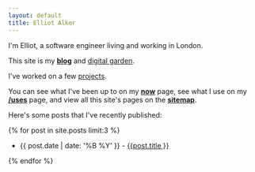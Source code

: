```yaml
---
layout: default
title: Elliot Alker
---
```


I'm Elliot, a software engineer living and working in London. 

This site is my **[blog](/blog)** and [digital garden](https://maggieappleton.com/garden-history). 

I've worked on a few [projects](/projects). 

You can see what I've been up to on my **[now](now)** page, see what I use on my **[/uses](uses)** page, and view all this site's pages on the **[sitemap](sitemap)**. 

Here's some posts that I've recently published:

{% for post in site.posts limit:3 %}
<ul>
    <li>{{ post.date | date: '%B %Y' }} - <a href="{{ post.url }}"> {{post.title }}</a></li>
</ul>
{% endfor %}